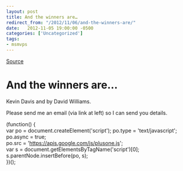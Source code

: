 ```yaml
---
layout: post
title: And the winners are…
redirect_from: "/2012/11/06/and-the-winners-are/"
date:   2012-11-05 19:00:00 -0500
categories: ['Uncategorized']
tags:
- msmvps
---
```

[Source](http://blogs.msmvps.com/peterritchie/2012/11/06/and-the-winners-are/ "Permalink to And the winners are…")

# And the winners are…

Kevin Davis and by David Williams.

Please send me an email (via link at left) so I can send you details.

(function() {  
var po = document.createElement('script'); po.type = 'text/javascript'; po.async = true;  
po.src = 'https://apis.google.com/js/plusone.js';  
var s = document.getElementsByTagName('script')[0]; s.parentNode.insertBefore(po, s);  
})(); 


